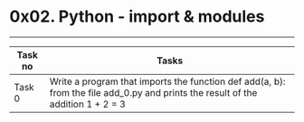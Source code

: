# 0x02. Python - import & modules
---
|Task no |Tasks	|
|--------|------|
|Task 0  |Write a program that imports the function def add(a, b): from the file add_0.py and prints the result of the addition 1 + 2 = 3|

